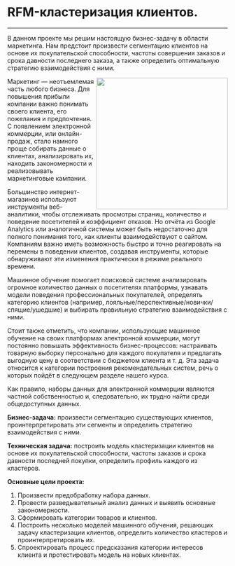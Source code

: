 # RFM-кластеризация клиентов.
---
В данном проекте мы решим настоящую бизнес-задачу в области маркетинга. Нам предстоит произвести сегментацию клиентов на основе их покупательской способности, частоты совершения заказов и срока давности последнего заказа, а также определить оптимальную стратегию взаимодействия с ними.
<center> <img src=https://salesupnow.ru/storage/app/media/pipeople.png align="right" width="300"/> </center>

Маркетинг — неотъемлемая часть любого бизнеса. Для повышения прибыли компании важно понимать своего клиента, его пожелания и предпочтения. С появлением электронной коммерции, или онлайн-продаж, стало намного проще собирать данные о клиентах, анализировать их, находить закономерности и реализовывать маркетинговые кампании.

Большинство интернет-магазинов используют инструменты веб-аналитики, чтобы отслеживать просмотры страниц, количество и поведение посетителей и коэффициент отказов. Но отчёта из Google Analytics или аналогичной системы может быть недостаточно для полного понимания того, как клиенты взаимодействуют с сайтом. Компаниям важно иметь возможность быстро и точно реагировать на перемены в поведении клиентов, создавая инструменты, которые обнаруживают эти изменения практически в режиме реального времени.

Машинное обучение помогает поисковой системе анализировать огромное количество данных о посетителях платформы, узнавать модели поведения профессиональных покупателей, определять категорию клиентов (например, лояльные/перспективные/новички/спящие/ушедшие) и выбирать правильную стратегию взаимодействия с ними.

Стоит также отметить, что компании, использующие машинное обучение на своих платформах электронной коммерции, могут постоянно повышать эффективность бизнес-процессов: настраивать товарную выборку персонально для каждого покупателя и предлагать выгодную цену в соответствии с бюджетом клиента и т. д. Эта задача относится к категории построения рекомендательных систем, речь о которых пойдёт в следующем разделе нашего курса.

Как правило, наборы данных для электронной коммерции являются частной собственностью и, следовательно, их трудно найти среди общедоступных данных. 

**Бизнес-задача:** произвести сегментацию существующих клиентов, проинтерпретировать эти сегменты и определить стратегию взаимодействия с ними.

**Техническая задача:** построить модель кластеризации клиентов на основе их покупательской способности, частоты заказов и срока давности последней покупки, определить профиль каждого из кластеров.

**Основные цели проекта:**
1. Произвести предобработку набора данных.
2. Провести разведывательный анализ данных и выявить основные закономерности.
3. Сформировать категории товаров и клиентов. 
4. Построить несколько моделей машинного обучения, решающих задачу кластеризации клиентов, определить количество кластеров и проинтерпретировать их.
5. Спроектировать процесс предсказания категории интересов клиента и протестировать модель на новых клиентах.
